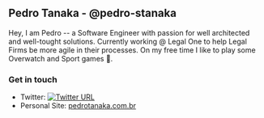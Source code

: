 ## Pedro Tanaka - @pedro-stanaka

Hey, I am Pedro -- a Software Engineer with passion for well architected and well-tought solutions. 
Currently working @ Legal One to help Legal Firms be more agile in their processes.
On my free time I like to play some Overwatch and Sport games :basketball:.


### Get in touch

- Twitter:  [![Twitter URL](https://img.shields.io/twitter/url/https/twitter.com/pedro_stanaka.svg?style=social&label=Follow%20%40pedro_stanaka)](https://twitter.com/pedro_stanaka)
- Personal Site: [pedrotanaka.com.br](https://pedrotanaka.com.br)


<!--
**pedro-stanaka/pedro-stanaka** is a ✨ _special_ ✨ repository because its `README.md` (this file) appears on your GitHub profile.

Here are some ideas to get you started:

- 🔭 I’m currently working on ...
- 🌱 I’m currently learning ...
- 👯 I’m looking to collaborate on ...
- 🤔 I’m looking for help with ...
- 💬 Ask me about ...
- 📫 How to reach me: ...
- 😄 Pronouns: ...
- ⚡ Fun fact: ...
-->
